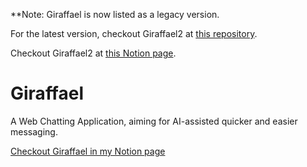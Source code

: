 \*\*Note: Giraffael is now listed as a legacy version.

For the latest version, checkout Giraffael2 at [this repository](https://github.com/SpecialNoel/Giraffael2).

Checkout Giraffael2 at [this Notion page](https://www.notion.so/Project-Giraffael-15fa829a7ea780a7a2cdf502792b7805).

# Giraffael

A Web Chatting Application, aiming for AI-assisted quicker and easier messaging.

[Checkout Giraffael in my Notion page](https://www.notion.so/Project-Giraffael-15fa829a7ea780a7a2cdf502792b7805)
